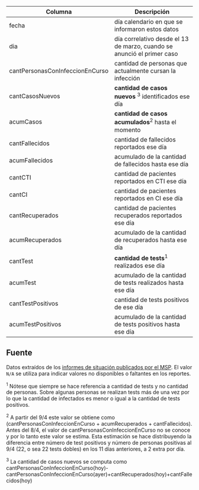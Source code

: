 Columna   | Descripción
----------|---------------------------------------------------
fecha	  |día calendario en que se informaron estos datos
dia	    | día correlativo desde el 13 de marzo, cuando se anunció el primer caso
cantPersonasConInfeccionEnCurso |	cantidad de personas que actualmente cursan la infección
cantCasosNuevos| **cantidad de casos nuevos** <sup>3</sup> identificados ese día 
acumCasos| **cantidad de casos acumulados**<sup>2</sup> hasta el momento 
cantFallecidos |	cantidad de fallecidos reportados ese día
acumFallecidos |acumulado de la cantidad de fallecidos hasta ese día
cantCTI  |	cantidad de pacientes reportados en CTI ese día
cantCI  |	cantidad de pacientes reportados en CI ese día
cantRecuperados	| cantidad de pacientes recuperados reportados ese día
acumRecuperados |acumulado de la cantidad de recuperados hasta ese día
cantTest  |	**cantidad de tests**<sup>1</sup> realizados ese día
acumTest	|acumulado de la cantidad de tests realizados hasta ese día
cantTestPositivos |	cantidad de tests positivos de ese día
acumTestPositivos	  |acumulado de la cantidad de tests positivos hasta ese día





## Fuente

Datos extraídos de los [informes de situación publicados por el MSP](https://www.gub.uy/sistema-nacional-emergencias/comunicacion/noticias/informacion-interes-actualizada-sobre-coronavirus-covid-19-uruguay).
El valor `N/A` se utiliza para indicar valores no disponibles o faltantes en los reportes.

<sup>1</sup> Nótese que siempre se hace referencia a cantidad de tests y no cantidad de personas. Sobre algunas personas se realizan tests más de una vez por lo que la cantidad de infectados es menor o igual a la cantidad de tests positivos.

<sup>2</sup> A partir del 9/4 este valor se obtiene como (cantPersonasConInfeccionEnCurso + acumRecuperados + cantFallecidos). Antes del 8/4, el valor de cantPersonasConInfeccionEnCurso no se conoce y por lo tanto este valor se estima. Esta estimación se hace distribuyendo la diferencia entre número de test positivos y número de personas positivas al 9/4 (22, o sea 22 tests dobles) en los 11 días anteriores, a 2 extra por día.

<sup>3</sup> La cantidad de casos nuevos se computa como cantPersonasConInfeccionEnCurso(hoy)-cantPersonasConInfeccionEnCurso(ayer)+cantRecuperados(hoy)+cantFallecidos(hoy)
